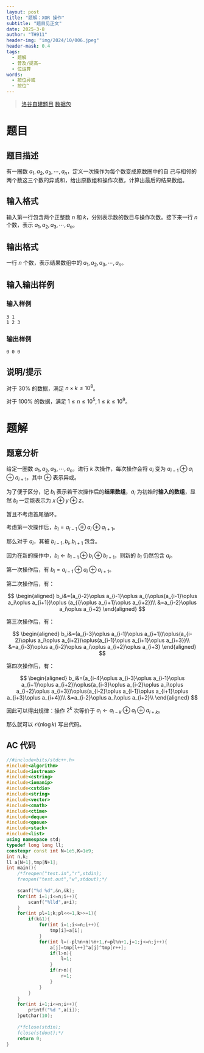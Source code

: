 ```yaml
---
layout: post
title: "题解：XOR 操作"
subtitle: "题目见正文"
date: 2025-3-8
author: "TH911"
header-img: "img/2024/10/006.jpeg"
header-mask: 0.4
tags:
  - 题解
  - 普及/提高−
  - 位运算
words:
  - 按位异或
  - 按位^
---
```


> [洛谷自建题目](https://www.luogu.com.cn/problem/U541733) [数据包](/file/2025/03/xor.zip)

# 题目

## 题目描述

有一圈数 $a_1,a_2,a_3,\cdots,a_n$，定义一次操作为每个数变成原数圈中的自 己与相邻的两个数这三个数的异或和，给出原数组和操作次数，计算出最后的结果数组。

## 输入格式

输入第一行包含两个正整数 $n$ 和 $k$，分别表示数的数目与操作次数。接下来一行 $n$ 个数，表示 $a_1,a_2,a_3,\cdots,a_n$。

## 输出格式

一行 $n$ 个数，表示结果数组中的 $a_1,a_2,a_3,\cdots,a_n$。

## 输入输出样例

### 输入样例

```
3 1
1 2 3
```

### 输出样例

```
0 0 0
```

## 说明/提示

对于 $30\%$ 的数据，满足 $n\times k\leq 10^8$。

对于 $100\%$ 的数据，满足 $1\leq n\leq 10^5,1\leq k\leq 10^9$。

# 题解

## 题意分析

给定一圈数 $a_1,a_2,a_3,\cdots,a_n$，进行 $k$ 次操作，每次操作会将 $a_i$ 变为 $a_{i-1}\oplus a_i\oplus a_{i+1}$，其中 $\oplus$ 表示异或。

为了便于区分，记 $b_i$ 表示若干次操作后的**结果数组**，$a_i$ 为初始时**输入的数组**，显然 $b_i$ 一定能表示为 $x\oplus y\oplus z$。

暂且不考虑首尾循环。

考虑第一次操作后，$b_i=a_{i-1}\oplus a_i\oplus a_{i+1}$。

那么对于 $a_i$，其被 $b_{i-1},b_i,b_{i+1}$ 包含。

因为在新的操作中，$b_i\leftarrow b_{i-1}\oplus b_i\oplus b_{i+1}$，则新的 $b_i$ 仍然包含 $a_i$。

第一次操作后，有 $b_i=a_{i-1}\oplus a_i\oplus a_{i+1}$。

第二次操作后，有：

$$
\begin{aligned}
b_i&=(a_{i-2}\oplus a_{i-1}\oplus a_i)\oplus(a_{i-1}\oplus a_i\oplus a_{i+1})\oplus (a_{i}\oplus a_{i+1}\oplus a_{i+2})\\
&=a_{i-2}\oplus a_i\oplus a_{i+2}
\end{aligned}
$$

第三次操作后，有：

$$
\begin{aligned}
b_i&=(a_{i-3}\oplus a_{i-1}\oplus a_{i+1})\oplus(a_{i-2}\oplus a_i\oplus a_{i+2})\oplus(a_{i-1}\oplus a_{i+1}\oplus a_{i+3})\\
&=a_{i-3}\oplus a_{i-2}\oplus a_i\oplus a_{i+2}\oplus a_{i+3}
\end{aligned}
$$

第四次操作后，有：

$$
\begin{aligned}
b_i&=(a_{i-4}\oplus a_{i-3}\oplus a_{i-1}\oplus a_{i+1}\oplus a_{i+2})\oplus(a_{i-3}\oplus a_{i-2}\oplus a_i\oplus a_{i+2}\oplus a_{i+3})\oplus(a_{i-2}\oplus a_{i-1}\oplus a_{i+1}\oplus a_{i+3}\oplus a_{i+4})\\
&=a_{i-2}\oplus a_i\oplus a_{i+2}\\
\end{aligned}
$$

因此可以得出规律：操作 $2^k$ 次等价于 $a_i\leftarrow a_{i-k}\oplus a_i\oplus a_{i+k}$。

那么就可以 $\mathcal O(n\log k)$ 写出代码。

## AC 代码

```cpp
//#include<bits/stdc++.h>
#include<algorithm>
#include<iostream>
#include<cstring>
#include<iomanip>
#include<cstdio>
#include<string>
#include<vector>
#include<cmath>
#include<ctime>
#include<deque>
#include<queue>
#include<stack>
#include<list>
using namespace std;
typedef long long ll;
constexpr const int N=1e5,K=1e9;
int n,k;
ll a[N+1],tmp[N+1];
int main(){
	/*freopen("test.in","r",stdin);
	freopen("test.out","w",stdout);*/
	
	scanf("%d %d",&n,&k);
	for(int i=1;i<=n;i++){
		scanf("%lld",a+i);
	}
	for(int pl=1;k;pl<<=1,k>>=1){
		if(k&1){
			for(int i=1;i<=n;i++){
				tmp[i]=a[i];
			}
			for(int l=(-pl%n+n)%n+1,r=pl%n+1,j=1;j<=n;j++){
				a[j]=tmp[l++]^a[j]^tmp[r++];
				if(l>n){
					l=1;
				} 
				if(r>n){
					r=1;
				}
			}
		}
	}
	for(int i=1;i<=n;i++){
		printf("%d ",a[i]);
	}putchar(10);
	
	/*fclose(stdin);
	fclose(stdout);*/
	return 0;
}
```

